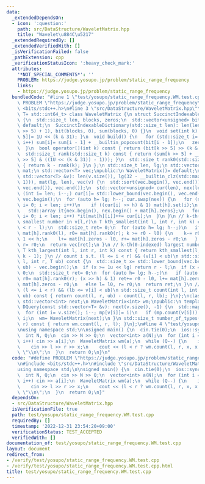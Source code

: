 ```yaml
---
data:
  _extendedDependsOn:
  - icon: ':question:'
    path: src/DataStructure/WaveletMatrix.hpp
    title: "Wavelet\u884C\u5217"
  _extendedRequiredBy: []
  _extendedVerifiedWith: []
  _isVerificationFailed: false
  _pathExtension: cpp
  _verificationStatusIcon: ':heavy_check_mark:'
  attributes:
    '*NOT_SPECIAL_COMMENTS*': ''
    PROBLEM: https://judge.yosupo.jp/problem/static_range_frequency
    links:
    - https://judge.yosupo.jp/problem/static_range_frequency
  bundledCode: "#line 1 \"test/yosupo/static_range_frequency.WM.test.cpp\"\n#define\
    \ PROBLEM \"https://judge.yosupo.jp/problem/static_range_frequency\"\n#include\
    \ <bits/stdc++.h>\n#line 3 \"src/DataStructure/WaveletMatrix.hpp\"\ntemplate <class\
    \ T= std::int64_t> class WaveletMatrix {\n struct SuccinctIndexableDictionary\
    \ {\n  std::size_t len, blocks, zeros;\n  std::vector<unsigned> bit, sum;\n  SuccinctIndexableDictionary()=\
    \ default;\n  SuccinctIndexableDictionary(std::size_t len): len(len), blocks((len\
    \ >> 5) + 1), bit(blocks, 0), sum(blocks, 0) {}\n  void set(int k) { bit[k >>\
    \ 5]|= 1U << (k & 31); }\n  void build() {\n   for (std::size_t i= 1; i < blocks;\
    \ i++) sum[i]= sum[i - 1] + __builtin_popcount(bit[i - 1]);\n   zeros= rank0(len);\n\
    \  }\n  bool operator[](int k) const { return (bit[k >> 5] >> (k & 31)) & 1; }\n\
    \  std::size_t rank(std::size_t k) const { return (sum[k >> 5] + __builtin_popcount(bit[k\
    \ >> 5] & ((1U << (k & 31)) - 1))); }\n  std::size_t rank0(std::size_t k) const\
    \ { return k - rank(k); }\n };\n std::size_t len, lg;\n std::vector<SuccinctIndexableDictionary>\
    \ mat;\n std::vector<T> vec;\npublic:\n WaveletMatrix()= default;\n WaveletMatrix(const\
    \ std::vector<T> &v): len(v.size()), lg(32 - __builtin_clz(std::max<int>(len,\
    \ 1))), mat(lg, len), vec(v) {\n  std::sort(vec.begin(), vec.end());\n  vec.erase(std::unique(vec.begin(),\
    \ vec.end()), vec.end());\n  std::vector<unsigned> cur(len), nex(len);\n  for\
    \ (int i= len; i--;) cur[i]= std::lower_bound(vec.begin(), vec.end(), v[i]) -\
    \ vec.begin();\n  for (auto h= lg; h--; cur.swap(nex)) {\n   for (std::size_t\
    \ i= 0; i < len; i++)\n    if ((cur[i] >> h) & 1) mat[h].set(i);\n   mat[h].build();\n\
    \   std::array it{nex.begin(), nex.begin() + mat[h].zeros};\n   for (std::size_t\
    \ i= 0; i < len; i++) *it[mat[h][i]]++= cur[i];\n  }\n }\n // k-th(0-indexed)\
    \ smallest number in v[l,r)\n T kth_smallest(int l, int r, int k) const {\n  assert(k\
    \ < r - l);\n  std::size_t ret= 0;\n  for (auto h= lg; h--;)\n   if (auto l0=\
    \ mat[h].rank0(l), r0= mat[h].rank0(r); k >= r0 - l0) {\n    k-= r0 - l0, ret|=\
    \ 1 << h;\n    l+= mat[h].zeros - l0, r+= mat[h].zeros - r0;\n   } else l= l0,\
    \ r= r0;\n  return vec[ret];\n }\n // k-th(0-indexed) largest number in v[l,r)\n\
    \ T kth_largest(int l, int r, int k) const { return kth_smallest(l, r, r - l -\
    \ k - 1); }\n // count i s.t. (l <= i < r) && (v[i] < ub)\n std::size_t count(int\
    \ l, int r, T ub) const {\n  std::size_t x= std::lower_bound(vec.begin(), vec.end(),\
    \ ub) - vec.begin();\n  if (x >= 1u << lg) return r - l;\n  if (x == 0) return\
    \ 0;\n  std::size_t ret= 0;\n  for (auto h= lg; h--;)\n   if (auto l0= mat[h].rank0(l),\
    \ r0= mat[h].rank0(r); (x >> h) & 1) ret+= r0 - l0, l+= mat[h].zeros - l0, r+=\
    \ mat[h].zeros - r0;\n   else l= l0, r= r0;\n  return ret;\n }\n // count i s.t.\
    \ (l <= i < r) && (lb <= v[i] < ub)\n std::size_t count(int l, int r, T lb, T\
    \ ub) const { return count(l, r, ub) - count(l, r, lb); }\n};\nclass DQuery {\n\
    \ std::vector<int> next;\n WaveletMatrix<int> wm;\npublic:\n template <class T>\
    \ DQuery(const std::vector<T> &v): next(v.size(), -1) {\n  std::map<T, int> mp;\n\
    \  for (int i= v.size(); i--; mp[v[i]]= i)\n   if (mp.count(v[i])) next[mp[v[i]]]=\
    \ i;\n  wm= WaveletMatrix(next);\n }\n std::size_t number_of_types(int l, int\
    \ r) const { return wm.count(l, r, l); }\n};\n#line 4 \"test/yosupo/static_range_frequency.WM.test.cpp\"\
    \nusing namespace std;\n\nsigned main() {\n  cin.tie(0);\n  ios::sync_with_stdio(0);\n\
    \  int N, Q;\n  cin >> N >> Q;\n  vector<int> a(N);\n  for (int i = 0; i < N;\
    \ i++) cin >> a[i];\n  WaveletMatrix wm(a);\n  while (Q--) {\n    int l, r, x;\n\
    \    cin >> l >> r >> x;\n    cout << (l < r ? wm.count(l, r, x, x + 1) : 0) <<\
    \ \"\\n\";\n  }\n  return 0;\n}\n"
  code: "#define PROBLEM \"https://judge.yosupo.jp/problem/static_range_frequency\"\
    \n#include <bits/stdc++.h>\n#include \"src/DataStructure/WaveletMatrix.hpp\"\n\
    using namespace std;\n\nsigned main() {\n  cin.tie(0);\n  ios::sync_with_stdio(0);\n\
    \  int N, Q;\n  cin >> N >> Q;\n  vector<int> a(N);\n  for (int i = 0; i < N;\
    \ i++) cin >> a[i];\n  WaveletMatrix wm(a);\n  while (Q--) {\n    int l, r, x;\n\
    \    cin >> l >> r >> x;\n    cout << (l < r ? wm.count(l, r, x, x + 1) : 0) <<\
    \ \"\\n\";\n  }\n  return 0;\n}"
  dependsOn:
  - src/DataStructure/WaveletMatrix.hpp
  isVerificationFile: true
  path: test/yosupo/static_range_frequency.WM.test.cpp
  requiredBy: []
  timestamp: '2022-12-31 23:54:20+09:00'
  verificationStatus: TEST_ACCEPTED
  verifiedWith: []
documentation_of: test/yosupo/static_range_frequency.WM.test.cpp
layout: document
redirect_from:
- /verify/test/yosupo/static_range_frequency.WM.test.cpp
- /verify/test/yosupo/static_range_frequency.WM.test.cpp.html
title: test/yosupo/static_range_frequency.WM.test.cpp
---
```


